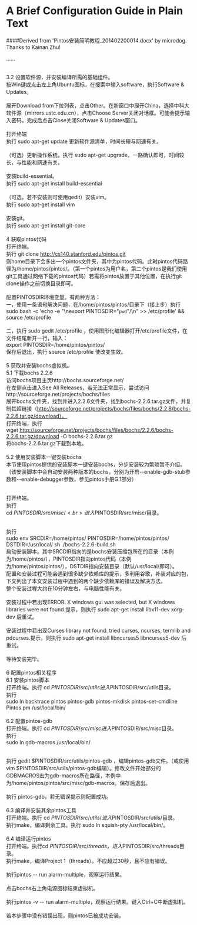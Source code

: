 A Brief Configuration Guide in Plain Text
====

####Derived from 'Pintos安装简明教程_201402200014.docx' by microdog. Thanks to Kainan Zhu!


......<br>

<br>3.2	设置软件源，并安装编译所需的基础组件。<br>
按Win键或点击左上角Ubuntu图标，在搜索中输入software，执行Software & Updates。<br>
 <br>
展开Download from下拉列表，点击Other。在新窗口中展开China，选择中科大软件源（mirrors.ustc.edu.cn），点击Choose Server关闭对话框。可能会提示输入密码。完成后点击Close关闭Software & Updates窗口。<br>
 <br>
打开终端<br>
执行 sudo apt-get update 更新软件源清单，时间长短与网速有关。<br>
 <br>
（可选）更新操作系统。执行 sudo apt-get upgrade。一路确认即可，时间较长，与性能和网速有关。<br>
 <br>
安装build-essential。<br>
执行 sudo apt-get install build-essential<br>
 <br>
（可选，若不安装则可使用gedit）安装vim。<br>
执行 sudo apt-get install vim<br>
 <br>
安装git。<br>
执行 sudo apt-get install git-core<br>
 <br>
4	获取pintos代码<br>
打开终端。<br>
执行 git clone http://cs140.stanford.edu/pintos.git<br>
则home目录下会多出一个pintos文件夹，其中为pintos代码。此时pintos代码路径为/home/pintos/pintos/。（第一个pintos为用户名，第二个pintos是我们使用git工具通过网络下载的pintos代码）若需将pintos放置于其他位置，在执行git clone操作之前切换目录即可。 <br>
 <br>
配置PINTOSDIR环境变量。有两种方法：<br>
一，使用一条语句解决问题，在/home/pintos/pintos/目录下（接上步）执行<br>
sudo bash -c 'echo -e "\nexport PINTOSDIR="`pwd`"/\n" >> /etc/profile' && source /etc/profile<br>
 <br>
二，执行 sudo gedit /etc/profile ，使用图形化编辑器打开/etc/profile文件，在文件结尾新开一行，输入：<br>
export PINTOSDIR=/home/pintos/pintos/<br>
保存后退出，执行 source /etc/profile 使改变生效。<br>
 <br>
5	获取并安装bochs虚拟机。<br>
5.1	下载bochs 2.2.6<br>
访问bochs项目主页http://bochs.sourceforge.net/<br>
在左侧点击进入See All Releases，若无法正常显示，尝试访问http://sourceforge.net/projects/bochs/files<br>
展开bochs文件夹，找到并进入2.2.6文件夹，找到bochs-2.2.6.tar.gz文件，并复制其超链接（http://sourceforge.net/projects/bochs/files/bochs/2.2.6/bochs-2.2.6.tar.gz/download）。<br>
打开终端，执行<br>
wget http://sourceforge.net/projects/bochs/files/bochs/2.2.6/bochs-2.2.6.tar.gz/download -O bochs-2.2.6.tar.gz<br>
将bochs-2.2.6.tar.gz下载到本地。<br>
 <br>
5.2	使用安装脚本一键安装bochs<br>
本节使用pintos提供的安装脚本一键安装bochs，分步安装较为繁琐暂不介绍。（该安装脚本中会自动安装两种版本的bochs，分别为开启--enable-gdb-stub参数和--enable-debugger参数，参见pintos手册G.1部分）<br>

<br>打开终端。<br>
执行<br>
cd $PINTOSDIR/src/misc/<br>
进入$PINTOSDIR/src/misc/目录。<br>

<br>执行<br>
sudo env SRCDIR=/home/pintos/ PINTOSDIR=/home/pintos/pintos/ DSTDIR=/usr/local/ sh ./bochs-2.2.6-build.sh<br>
启动安装脚本。其中SRCDIR指向的是bochs安装压缩包所在的目录（本例为/home/pintos/），PINTOSDIR指向pintos代码（本例为/home/pintos/pintos/），DSTDIR指向安装目录（默认/usr/local/即可）。<br>
配置和安装过程可能会遇到很多缺少依赖库的提示，多利用谷歌，补装对应的包，下文列出了本文安装过程中遇到的两个缺少依赖库的错误及解决方法。<br>
整个安装过程大约在10分钟左右，与电脑性能有关。<br>
 <br>
安装过程中若出现ERROR: X windows gui was selected, but X windows libraries were not found.提示，则执行 sudo apt-get install libx11-dev xorg-dev 后重试。<br>
 <br>
安装过程中若出现Curses library not found: tried curses, ncurses, termlib and pdcurses.提示，则执行 sudo apt-get install libncurses5 libncurses5-dev 后重试。<br>
 <br>
等待安装完毕。<br>
 <br>
6	配置pintos相关程序<br>
6.1	安装pintos脚本<br>
打开终端。执行 cd $PINTOSDIR/src/utils 进入$PINTOSDIR/src/utils目录。<br>
执行<br>
sudo ln backtrace pintos pintos-gdb pintos-mkdisk pintos-set-cmdline Pintos.pm /usr/local/bin/<br>
 <br>
6.2	配置pintos-gdb<br>
打开终端。执行 cd $PINTOSDIR/src/misc 进入$PINTOSDIR/src/misc目录。<br>
执行<br>
sudo ln gdb-macros /usr/local/bin/<br>

<br>执行 gedit $PINTOSDIR/src/utils/pintos-gdb ，编辑pintos-gdb文件。（或使用vim $PINTOSDIR/src/utils/pintos-gdb编辑）。修改文件开始部分的GDBMACROS宏为gdb-macros所在路径，本例中为/home/pintos/pintos/src/misc/gdb-macros。保存后退出。<br>
 <br>
执行 pintos-gdb，若无错误提示则配置成功。<br>
 <br>
6.3	编译并安装其余pintos工具<br>
打开终端。执行 cd $PINTOSDIR/src/utils/ 进入$PINTOSDIR/src/utils/目录。<br>
执行make，编译剩余工具。执行 sudo ln squish-pty /usr/local/bin/。<br>
 <br>
6.4	编译运行pintos<br>
打开终端。执行cd $PINTOSDIR/src/threads，进入$PINTOSDIR/src/threads目录。<br>
执行make，编译Project 1（threads）。不应超过30秒，且不应有错误。<br>
 <br>
执行pintos -- run alarm-multiple，观察运行结果。<br>
 <br>
点击bochs右上角电源图标结束虚拟机。<br>
 <br>
执行pintos -v -- run alarm-multiple，观察运行结果。键入Ctrl+C中断虚拟机。<br>
 <br>
若本步骤中没有错误出现，则pintos已被成功安装。<br>
